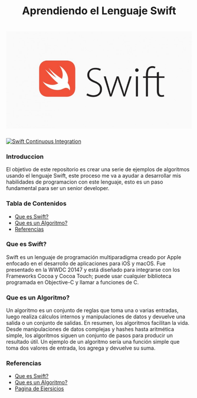 <h1 align="center">Aprendiendo el Lenguaje Swift</h1>

<h1 align="center">
  <img src="https://github.com/Ing-Brayan-Martinez/Swift-Algorithm-Example/blob/main/.github/assest/Swift.webp" alt="Swift" width="800"/>
</h1>

[![Swift Continuous Integration](https://github.com/Ing-Brayan-Martinez/Swift-Algorithm-Example/actions/workflows/swift.yml/badge.svg)](https://github.com/Ing-Brayan-Martinez/Swift-Algorithm-Example/actions/workflows/swift.yml)

### Introduccion

El objetivo de este repositorio es crear una serie de ejemplos de algoritmos usando el lenguaje 
Swift, este proceso me va a ayudar a desarrollar mis habilidades de programacion con este lenguaje, 
esto es un paso fundamental para ser un senior developer.

### Tabla de Contenidos

- [Que es Swift?](#que-es-swift)
- [Que es un Algoritmo?](#que-es-un-algoritmo)
- [Referencias](#referencias)

### Que es Swift?

Swift es un lenguaje de programación multiparadigma creado por Apple enfocado en el desarrollo de 
aplicaciones para iOS y macOS. Fue presentado en la WWDC 20147​ y está diseñado para integrarse 
con los Frameworks Cocoa y Cocoa Touch; puede usar cualquier biblioteca programada en Objective-C y 
llamar a funciones de C.

### Que es un Algoritmo?

Un algoritmo es un conjunto de reglas que toma una o varias entradas, luego realiza cálculos 
internos y manipulaciones de datos y devuelve una salida o un conjunto de salidas. En resumen, los 
algoritmos facilitan la vida. Desde manipulaciones de datos complejas y hashes hasta aritmética 
simple, los algoritmos siguen un conjunto de pasos para producir un resultado útil. Un ejemplo de un
algoritmo sería una función simple que toma dos valores de entrada, los agrega y devuelve su suma.

### Referencias

- [Que es Swift?](https://es.wikipedia.org/wiki/Swift_(lenguaje_de_programaci%C3%B3n))
- [Que es un Algoritmo?](https://the-algorithms.com/es#about)
- [Pagina de Ejersicios](https://the-algorithms.com/es)